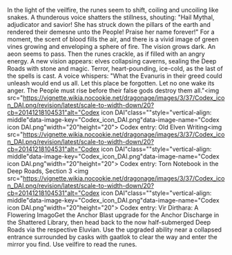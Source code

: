 In the light of the veilfire, the runes seem to shift, coiling and uncoiling like snakes. A thunderous voice shatters the stillness, shouting:
"Hail Mythal, adjudicator and savior! She has struck down the pillars of the earth and rendered their demesne unto the People! Praise her name forever!"
For a moment, the scent of blood fills the air, and there is a vivid image of green vines growing and enveloping a sphere of fire.
The vision grows dark. An aeon seems to pass. Then the runes crackle, as if filled with an angry energy.
A new vision appears: elves collapsing caverns, sealing the Deep Roads with stone and magic.
Terror, heart-pounding, ice-cold, as the last of the spells is cast.
A voice whispers:
"What the Evanuris in their greed could unleash would end us all. Let this place be forgotten. Let no one wake its anger. The People must rise before their false gods destroy them all."<img src="https://vignette.wikia.nocookie.net/dragonage/images/3/37/Codex_icon_DAI.png/revision/latest/scale-to-width-down/20?cb=20141218104531"alt="Codex icon DAI"class=""style="vertical-align: middle"data-image-key="Codex_icon_DAI.png"data-image-name="Codex icon DAI.png"width="20"height="20"> Codex entry: Old Elven Writing<img src="https://vignette.wikia.nocookie.net/dragonage/images/3/37/Codex_icon_DAI.png/revision/latest/scale-to-width-down/20?cb=20141218104531"alt="Codex icon DAI"class=""style="vertical-align: middle"data-image-key="Codex_icon_DAI.png"data-image-name="Codex icon DAI.png"width="20"height="20"> Codex entry: Torn Notebook in the Deep Roads, Section 3
<img src="https://vignette.wikia.nocookie.net/dragonage/images/3/37/Codex_icon_DAI.png/revision/latest/scale-to-width-down/20?cb=20141218104531"alt="Codex icon DAI"class=""style="vertical-align: middle"data-image-key="Codex_icon_DAI.png"data-image-name="Codex icon DAI.png"width="20"height="20"> Codex entry: Vir Dirthara: A Flowering ImagoGet the Anchor Blast upgrade for the Anchor Discharge in the Shattered Library, then head back to the now half-submerged Deep Roads via the respective Eluvian. Use the upgraded ability near a collapsed entrance surrounded by casks with gaatlok to clear the way and enter the mirror you find. Use veilfire to read the runes.